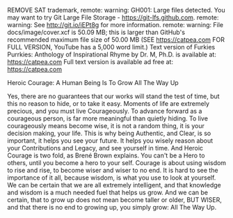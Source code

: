 REMOVE SAT trademark,
remote: warning: GH001: Large files detected. You may want to try Git Large File Storage - https://git-lfs.github.com.
remote: warning: See http://git.io/iEPt8g for more information.
remote: warning: File docs/image/cover.xcf is 50.09 MB; this is larger than GitHub's recommended maximum file size of 50.00 MB
(SEE https://catpea.com FOR FULL VERSION, YouTube has a 5,000 word limit.)
Text version of Furkies Purrkies: Anthology of Inspirational Rhyme by Dr. M, Ph.D. is available at: https://catpea.com
Full text version is available ad free at: https://catpea.com

Heroic Courage: A Human Being Is To Grow All The Way Up

Yes, there are no guarantees that our works will stand the test of time,
but this no reason to hide, or to take it easy.
Moments of life are extremely precious,
and you must live Courageously.
To advance forward as a courageous person,
is far more meaningful than quietly hiding.
To live courageously means become wise,
it is not a random thing, it is your decision making, your life.
This is why being Authentic, and Clear,
is so important, it helps you see your future.
It helps you wisely reason about your Contributions and Legacy,
and see yourself in time.
And Heroic Courage is two fold,
as Brené Brown explains.
You can't be a Hero to others,
until you become a hero to your self.
Courage is about using wisdom to rise and rise,
to become wiser and wiser to no end.
It is hard to see the importance of it all,
because wisdom, is what you use to look at yourself.
We can be certain that we are all extremely intelligent,
and that knowledge and wisdom is a much needed fuel that helps us grow.
And we can be certain, that to grow up does not mean become taller or older, BUT WISER,
and that there is no end to growing up, you simply grow: All The Way Up.
